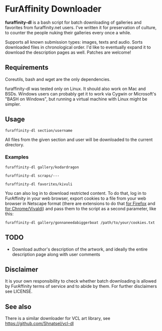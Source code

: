 # FurAffinity Downloader
**furaffinity-dl** is a bash script for batch downloading of galleries and favorites from furaffinity.net users.
I've written it for preservation of culture, to counter the people nuking their galleries every once a while.

Supports all known submission types: images, texts and audio. Sorts downloaded files in chronological order.
I'd like to eventually expand it to download the description pages as well. Patches are welcome!

## Requirements

Coreutils, bash and wget are the only dependencies.

furaffinity-dl was tested only on Linux. It should also work on Mac and BSDs.
Windows users can probably get it to work via Cygwin or Microsoft's "BASH on Windows", but running a virtual machine with Linux might be simpler.

## Usage
 `furaffinity-dl section/username`

All files from the given section and user will be downloaded to the current directory.

### Examples
 `furaffinity-dl gallery/kodardragon`

 `furaffinity-dl scraps/---`

 `furaffinity-dl favorites/kivuli`

You can also log in to download restricted content. To do that, log in to FurAffinity in your web browser, export cookies to a file from your web browser in Netscape format (there are extensions to do that [for Firefox](https://addons.mozilla.org/en-US/firefox/addon/export-cookies/) and [for Chrome/Vivaldi](https://addons.mozilla.org/en-US/firefox/addon/export-cookies/)) and pass them to the script as a second parameter, like this:

 `furaffinity-dl gallery/gonnaneedabiggerboat /path/to/your/cookies.txt`

## TODO
 * Download author's description of the artwork, and ideally the entire description page along with user comments

## Disclaimer
It is your own responsibility to check whether batch downloading is allowed by FurAffinity terms of service and to abide by them. For further disclaimers see LICENSE.

## See also

There is a similar downloader for VCL art library, see https://github.com/Shnatsel/vcl-dl
